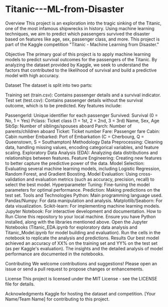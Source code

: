 # Titanic---ML-from-Disaster

Overview
This project is an exploration into the tragic sinking of the Titanic, one of the most infamous shipwrecks in history. Using machine learning techniques, we aim to predict which passengers survived the disaster based on features like age, sex, passenger class, and more. This project is part of the Kaggle competition "Titanic - Machine Learning from Disaster."

Objective
The primary goal of this project is to apply machine learning models to predict survival outcomes for the passengers of the Titanic. By analyzing the dataset provided by Kaggle, we seek to understand the factors that contributed to the likelihood of survival and build a predictive model with high accuracy.

Dataset
The dataset is split into two parts:

Training set (train.csv): Contains passenger details and a survival indicator.
Test set (test.csv): Contains passenger details without the survival outcome, which is to be predicted.
Key features include:

PassengerId: Unique identifier for each passenger
Survived: Survival (0 = No, 1 = Yes)
Pclass: Ticket class (1 = 1st, 2 = 2nd, 3 = 3rd)
Name, Sex, Age
SibSp: Number of siblings/spouses aboard
Parch: Number of parents/children aboard
Ticket: Ticket number
Fare: Passenger fare
Cabin: Cabin number
Embarked: Port of Embarkation (C = Cherbourg, Q = Queenstown, S = Southampton)
Methodology
Data Preprocessing: Cleaning data, handling missing values, encoding categorical variables, and feature scaling.
Exploratory Data Analysis (EDA): Analyzing data distributions and relationships between features.
Feature Engineering: Creating new features to better capture the predictive power of the data.
Model Selection: Evaluating several machine learning models, including Logistic Regression, Random Forest, and Gradient Boosting.
Model Evaluation: Using cross-validation and evaluation metrics (such as accuracy, precision, recall) to select the best model.
Hyperparameter Tuning: Fine-tuning the model parameters for optimal performance.
Prediction: Making predictions on the test set.
Tools and Technologies
Python: Main programming language used.
Pandas/Numpy: For data manipulation and analysis.
Matplotlib/Seaborn: For data visualization.
Scikit-learn: For implementing machine learning models.
Jupyter Notebook: For interactive development and documentation.
How to Run
Clone this repository to your local machine.
Ensure you have Python installed, along with the libraries mentioned above.
Open the Jupyter Notebooks (Titanic_EDA.ipynb for exploratory data analysis and Titanic_Model.ipynb for model building and evaluation).
Run the cells in the notebook to replicate the analysis and predictions.
Results
Our best model achieved an accuracy of XX% on the training set and YY% on the test set (as per Kaggle's evaluation). The insights and the detailed analysis of model performance are documented in the notebooks.

Contributing
We welcome contributions and suggestions! Please open an issue or send a pull request to propose changes or enhancements.

License
This project is licensed under the MIT License - see the LICENSE file for details.

Acknowledgments
Kaggle for hosting the dataset and competition.
[Your Name/Team Name] for contributing to this project.